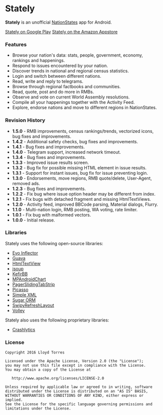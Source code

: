 Stately
=======

**Stately** is an unofficial [NationStates](http://www.nationstates.net/) app for Android.

[Stately on Google Play](https://play.google.com/store/apps/details?id=com.lloydtorres.stately)
[Stately on the Amazon Appstore](http://www.amazon.com/gp/product/B01E4R7T1C/ref=mas_pm_stately_for_nationstates)

### Features

* Browse your nation's data: stats, people, government, economy, rankings and happenings.
* Respond to issues encountered by your nation.
* Discover trends in national and regional census statistics.
* Login and switch between different nations.
* Read, write and reply to telegrams.
* Browse through regional factbooks and communities.
* Read, quote, post and do more in RMBs.
* Observe and vote on current World Assembly resolutions.
* Compile all your happenings together with the Activity Feed.
* Explore, endorse nations and move to different regions in NationStates.

### Revision History

* **1.5.0** - RMB improvements, census rankings/trends, vectorized icons, bug fixes and improvements.
* **1.4.2** - Additional safety checks, bug fixes and improvements.
* **1.4.1** - Bug fixes and improvements.
* **1.4.0** - Telegram support, increased network timeout.
* **1.3.4** - Bug fixes and improvements.
* **1.3.3** - Improved issue results screen.
* **1.3.2** - Bug fix for possible missing HTML element in issue results.
* **1.3.1** - Support for instant issues, bug fix for issue preventing login.
* **1.3.0** - Endorsements, move regions, RMB quote/delete, User-Agent, removed ads.
* **1.2.3** - Bug fixes and improvements.
* **1.2.2** - Fix bug where issue option header may be different from index.
* **1.2.1** - Fix bugs with detached fragment and missing HtmlTextViews.
* **1.2.0** - Activity feed, improved BBCode parsing, Material dialogs, Flurry.
* **1.1.0** - Multi-nation login, RMB posting, WA voting, rate limiter.
* **1.0.1** - Fix bug with malformed vectors.
* **1.0.0** - Initial release.

### Libraries

Stately uses the following open-source libraries:

* [Evo Inflector](https://github.com/atteo/evo-inflector)
* [Guava](https://github.com/google/guava)
* [HtmlTextView](https://github.com/SufficientlySecure/html-textview)
* [jsoup](http://jsoup.org/)
* [KefirBB](https://github.com/kefirfromperm/kefirbb)
* [MPAndroidChart](https://github.com/PhilJay/MPAndroidChart)
* [PagerSlidingTabStrip](https://github.com/jpardogo/PagerSlidingTabStrip)
* [Picasso](https://github.com/square/picasso)
* [Simple XML](http://simple.sourceforge.net/)
* [Sugar ORM](https://github.com/satyan/sugar)
* [SwipyRefreshLayout](https://github.com/OrangeGangsters/SwipyRefreshLayout)
* [Volley](http://developer.android.com/training/volley/index.html)

Stately also uses the following proprietary libraries:

* [Crashlytics](https://try.crashlytics.com/)

### License

```
Copyright 2016 Lloyd Torres

Licensed under the Apache License, Version 2.0 (the "License");
you may not use this file except in compliance with the License.
You may obtain a copy of the License at

   http://www.apache.org/licenses/LICENSE-2.0

Unless required by applicable law or agreed to in writing, software
distributed under the License is distributed on an "AS IS" BASIS,
WITHOUT WARRANTIES OR CONDITIONS OF ANY KIND, either express or implied.
See the License for the specific language governing permissions and
limitations under the License.
```